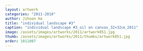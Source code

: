 ```yaml
---
layout: artwork
categories: "2011-2010"
author: Jihoon Ha
title: "individual landscape #3"
caption: "individual landscape #3_oil on canvas_32×32㎝_2011"
image: /assets/images/artworks/2011/artwork051.jpg
thumb: /assets/images/artworks/2011/thumbs/artwork051.jpg
order: 1011007
---
```

